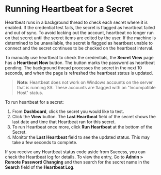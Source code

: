 [title]: # (Running Heartbeat for a Secret)
[tags]: # (XXX)
[priority]: # (60)

# Running Heartbeat for a Secret

Heartbeat runs in a background thread to check each secret where it is enabled. If the credential test fails, the secret is flagged as heartbeat failed and out of sync. To avoid locking out the account, heartbeat no longer run on that secret until the secret items are edited by the user. If the machine is determined to be unavailable, the secret is flagged as heartbeat unable to connect and the secret continues to be checked on the heartbeat interval.

To manually use heartbeat to check the credentials, the **Secret View** page has a **Heartbeat Now** button. The button marks the password as heartbeat pending. The background thread processes the secret in the next 10 seconds, and when the page is refreshed the heartbeat status is updated.

> **Note:** Heartbeat does not work on Windows accounts on the server that is running SS. These accounts are flagged with an "Incompatible Host" status.

To run heartbeat for a secret:

1. From **Dashboard**, click the secret you would like to test.
1. Click the **View** button.  The **Last Heartbeat** field of the secret shows the last date and time that Heartbeat ran for this secret. 
1. To run Heartbeat once more, click **Run Heartbeat** at the bottom of the Secret.
1. Monitor the **Last Heartbeat** field to see the updated status. This may take a few seconds to complete.

If you receive any Heartbeat status code aside from Success, you can check the Heartbeat log for details. To view the entry, Go to **Admin \> Remote Password Changing** and then search for the secret name in the **Search** field of the **Heartbeat Log**.
